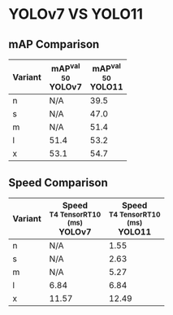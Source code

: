 ---
---
# YOLOv7 VS YOLO11

## mAP Comparison

| **Variant** | <center><span style='width: 400px;'>**mAP<sup>val<br>50**<br>**YOLOv7**</span></center> | <center><span style='width: 400px;'>**mAP<sup>val<br>50**<br>**YOLO11**</span></center> |
|----|----------------------------------|------------------------------------|
| n | N/A | 39.5 |
| s | N/A | 47.0 |
| m | N/A | 51.4 |
| l | 51.4 | 53.2 |
| x | 53.1 | 54.7 |

## Speed Comparison

| **Variant** | <center><span style='width: 200px;'>**Speed**<br><sup>T4 TensorRT10<br>(ms)</sup><br>**YOLOv7**</span></center> | <center><span style='width: 200px;'>**Speed**<br><sup>T4 TensorRT10<br>(ms)</sup><br>**YOLO11**</span></center> |
|---------|-----------------------|-----------------------|
| n | N/A | 1.55 |
| s | N/A | 2.63 |
| m | N/A | 5.27 |
| l | 6.84 | 6.84 |
| x | 11.57 | 12.49 |
